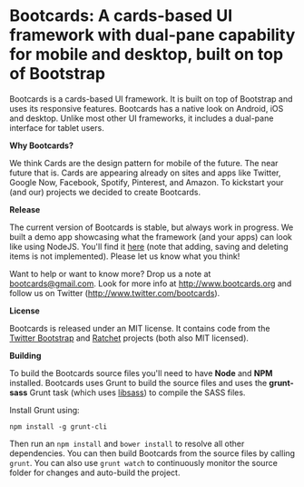 Bootcards: A cards-based UI framework with dual-pane capability for mobile and desktop, built on top of Bootstrap
=========

Bootcards is a cards-based UI framework. It is built on top of Bootstrap and uses its responsive features. Bootcards has a native look on Android, iOS and desktop. Unlike most other UI frameworks, it includes a dual-pane interface for tablet users.

**Why Bootcards?**

We think Cards are the design pattern for mobile of the future. The near future that is. Cards are appearing already on sites and apps like Twitter, Google Now, Facebook, Spotify, Pinterest, and Amazon. To kickstart your (and our) projects we decided to create Bootcards.

**Release**

The current version of Bootcards is stable, but always work in progress. We built a demo app showcasing what the framework (and your apps) can look like using NodeJS. You'll find it <a href="http://demo.bootcards.org"  target="_blank">here</a> (note that adding, saving and deleting items is not implemented). Please let us know what you think!

Want to help or want to know more? Drop us a note at bootcards@gmail.com. Look for more info at http://www.bootcards.org and follow us on Twitter (http://www.twitter.com/bootcards).

**License**

Bootcards is released under an MIT license. It contains code from the <a href="http://getbootstrap.com" target="_blank">Twitter Bootstrap</a> and <a href="http://goratchet.com/" target="_blank">Ratchet</a> projects (both also MIT licensed).

**Building**

To build the Bootcards source files you'll need to have **Node** and **NPM** installed. Bootcards uses Grunt to build the source files and uses the **grunt-sass** Grunt task (which uses <a href="http://libsass.org/" target="_blank">libsass</a>) to compile the SASS files.

Install Grunt using:

`npm install -g grunt-cli`

Then run an `npm install` and `bower install` to resolve all other dependencies. You can then build Bootcards from the source files by calling `grunt`. You can also use `grunt watch` to continuously monitor the source folder for changes and auto-build the project.


